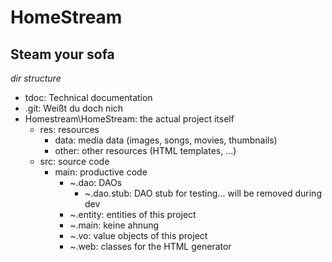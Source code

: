 # HomeStream
## Steam your sofa

*dir structure*
 - tdoc: Technical documentation
 - .git: Weißt du doch nich
 - Homestream\HomeStream: the actual project itself
   - res: resources
     - data: media data (images, songs, movies, thumbnails)
     - other: other resources (HTML templates, ...)
   - src: source code
     - main: productive code
       - ~.dao: DAOs
	     - ~.dao.stub: DAO stub for testing... will be removed during dev
	   - ~.entity: entities of this project
	   - ~.main: keine ahnung
	   - ~.vo: value objects of this project
	   - ~.web: classes for the HTML generator
